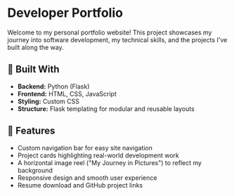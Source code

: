 # Developer Portfolio

Welcome to my personal portfolio website! This project showcases my journey into software development, my technical skills, and the projects I've built along the way.

## 🔧 Built With

- **Backend:** Python (Flask)
- **Frontend:** HTML, CSS, JavaScript
- **Styling:** Custom CSS
- **Structure:** Flask templating for modular and reusable layouts

## 📸 Features

- Custom navigation bar for easy site navigation
- Project cards highlighting real-world development work
- A horizontal image reel ("My Journey in Pictures") to reflect my background
- Responsive design and smooth user experience
- Resume download and GitHub project links
